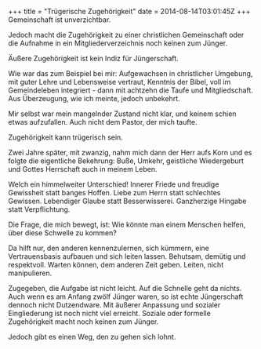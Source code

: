 +++
title = "Trügerische Zugehörigkeit"
date = 2014-08-14T03:01:45Z
+++
Gemeinschaft ist unverzichtbar.

Jedoch macht die Zugehörigkeit zu einer christlichen Gemeinschaft oder die Aufnahme in ein Mitgliederverzeichnis noch keinen zum Jünger.

Äußere Zugehörigkeit ist kein Indiz für Jüngerschaft.

Wie war das zum Beispiel bei mir: Aufgewachsen in christlicher Umgebung, mit guter Lehre und Lebensweise vertraut, Kenntnis der Bibel, voll im Gemeindeleben integriert - dann mit achtzehn die Taufe und Mitgliedschaft. Aus Überzeugung, wie ich meinte, jedoch unbekehrt.

Mir selbst war mein mangelnder Zustand nicht klar, und keinem schien etwas aufzufallen. Auch nicht dem Pastor, der mich taufte.

Zugehörigkeit kann trügerisch sein.

Zwei Jahre später, mit zwanzig, nahm mich dann der Herr aufs Korn und es folgte die eigentliche Bekehrung: Buße, Umkehr, geistliche Wiedergeburt und Gottes Herrschaft auch in meinem Leben.

Welch ein himmelweiter Unterschied! Innerer Friede und freudige Gewissheit statt banges Hoffen. Liebe zum Herrn statt schlechtes Gewissen. Lebendiger Glaube statt Besserwisserei. Ganzherzige Hingabe statt Verpflichtung.

Die Frage, die mich bewegt, ist: Wie könnte man einem Menschen helfen, über diese Schwelle zu kommen?

Da hilft nur, den anderen kennenzulernen, sich kümmern, eine Vertrauensbasis aufbauen und sich leiten lassen. Behutsam, demütig und respektvoll. Warten können, dem anderen Zeit geben. Leiten, nicht manipulieren.

Zugegeben, die Aufgabe ist nicht leicht. Auf die Schnelle geht da nichts. Auch wenn es am Anfang zwölf Jünger waren, so ist echte Jüngerschaft dennoch nicht Dutzendware. Mit äußerer Anpassung und sozialer Eingliederung ist noch nicht viel erreicht. Soziale oder formelle Zugehörigkeit macht noch keinen zum Jünger.

Jedoch gibt es einen Weg, den zu gehen sich lohnt.
